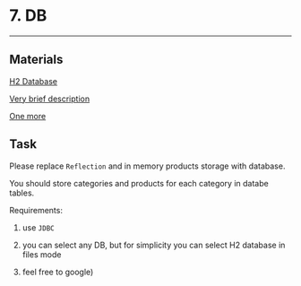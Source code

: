 # 7. DB

----
## Materials

[H2 Database](https://www.h2database.com/html/main.html)

[Very brief description](https://www.javatpoint.com/steps-to-connect-to-the-database-in-java)

[One more](https://www.baeldung.com/java-jdbc)

## Task

Please replace `Reflection` and in memory products storage with database.

You should store categories and products for each category in databe tables.

Requirements:

1. use `JDBC`

2. you can select any DB, but for simplicity you can select H2 database in files mode

3. feel free to google)
